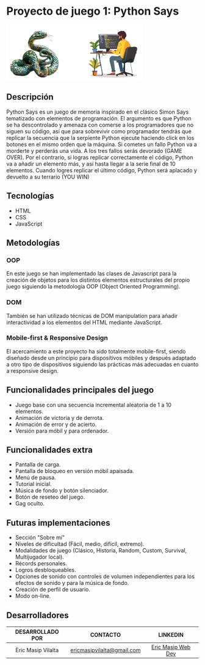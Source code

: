 # Proyecto de juego 1: Python Says

![Python y el programador](./public/images/python-and-programmer.png)
## Descripción

Python Says es un juego de memoria inspirado en el clásico Simon Says tematizado con elementos de programación. El argumento es que Python se ha descontrolado y amenaza con comerse a los programadores que no siguen su código, así que para sobrevivir como programador tendrás que replicar la secuencia que la serpiente Python ejecute haciendo click en los botones en el mismo orden que la máquina. Si cometes un fallo Python va a morderte y perderás una vida. A los tres fallos serás devorado (GAME OVER). Por el contrario, si logras replicar correctamente el código, Python va a añadir un elemento más, y así hasta llegar a la serie final de 10 elementos. Cuando logres replicar el último código, Python será aplacado y devuelto a su terrario (YOU WIN)

## Tecnologías

- HTML
- CSS
- JavaScript

## Metodologías

### OOP
En este juego se han implementado las clases de Javascript para la creación de objetos para los distintos elementos estructurales del propio juego siguiendo la metodología OOP (Object Oriented Programming).

### DOM
También se han utilizado técnicas de DOM manipulation para añadir interactividad a los elementos del HTML mediante JavaScript.

### Mobile-first & Responsive Design
El acercamiento a este proyecto ha sido totalmente mobile-first, siendo diseñado desde un principio para dispositivos móbiles y después adaptado a otro tipo de dispositivos siguiendo las prácticas más adecuadas en cuanto a responsive design.

## Funcionalidades principales del juego

- Juego base con una secuencia incremental aleatoria de 1 a 10 elementos.
- Animación de victoria y de derrota.
- Animación de error y de acierto.
- Versión para móbil y para ordenador.

## Funcionalidades extra

- Pantalla de carga.
- Pantalla de bloqueo en versión móbil apaisada.
- Menú de pausa.
- Tutorial inicial.
- Música de fondo y botón silenciador.
- Botón de reseteo del juego.
- Gag oculto.

## Futuras implementaciones

- Sección "Sobre mí"
- Niveles de dificultad (Fácil, medio, difícil, extremo).
- Modalidades de juego (Clásico, Historia, Random, Custom, Survival, Multijugador local).
- Récords personales.
- Logros desbloqueables.
- Opciones de sonido con controles de volumen independientes para los efectos de sonido y para la música de fondo.
- Creación de perfil de usuario.
- Modo on-line.

## Desarrolladores

|  DESARROLLADO POR  |          CONTACTO          |                           LINKEDIN                           |
| :----------------: | :------------------------: | :----------------------------------------------------------: |
| Èric Masip Vilalta | ericmasipvilalta@gmail.com | [Eric Masip Web Dev](https://www.linkedin.com/in/eric-masip-web-dev) |
